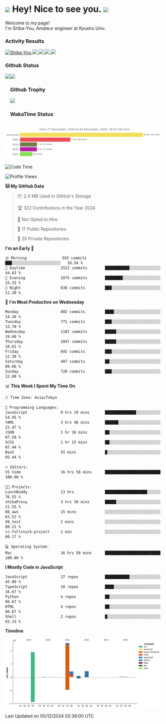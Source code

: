 <h1>
  <img src="https://emojis.slackmojis.com/emojis/images/1531849430/4246/blob-sunglasses.gif?1531849430" width="30"/> 
  Hey! Nice to see you.
  <img src="https://emojis.slackmojis.com/emojis/images/1531849430/4246/blob-sunglasses.gif?1531849430" width="30"/> 
</h1>
<p>
  Welcome to my page! <br />
  I'm Shiba-You, Amateur engineer at Kyushu Univ.
</p>


<h3>
  Activity Results
</h3>
<p align="left"> 
  <!--   GitHub  -->
  <a href="https://github.com/Shiba-You/Shiba-You/">
    <img src="https://komarev.com/ghpvc/?username=Shiba-You" alt="Shiba-You" />
  </a>
  <a href="https://github.com/Shiba-You">
    <img height="20" src="https://img.shields.io/github/followers/Shiba-You?label=follow&logo=github&style=flat" />
  </a>
  
  <!-- Qiita -->
  <a href="http://qiita.com/Shiba-You">
    <img height="20" src="https://qiita-badge.apiapi.app/s/Shiba-You/posts.svg" />
  </a>
  <a href="http://qiita.com/Shiba-You">
    <img height="20" src="https://qiita-badge.apiapi.app/s/Shiba-You/contributions.svg" />
  </a>
  <a href="http://qiita.com/Shiba-You">
    <img height="20" src="https://qiita-badge.apiapi.app/s/Shiba-You/followers.svg" />
  </a>
</p>


<h3>
  Github Status
</h3>
<div>
  <img height="170" align="left" src="https://github-readme-stats.vercel.app/api?username=Shiba-You&theme=tokyonight" />
  <img height="170" src="https://github-readme-stats.vercel.app/api/top-langs/?username=Shiba-You&theme=tokyonight&layout=compact" />
</div>

<h3>
  Github Trophy
</h3>
<div>
  <img width="800" src="https://github-profile-trophy.vercel.app/?username=Shiba-You&theme=tokyonight" />
</div>


<h3>
  WakaTIme Status
</h3>
<img src="https://github.com/Shiba-You/Shiba-You/blob/main/images/stat.svg" alt="Shiba-You WakaTime Activity"/>

<!--START_SECTION:waka-->
![Code Time](http://img.shields.io/badge/Code%20Time-1%2C036%20hrs%2012%20mins-blue)

![Profile Views](http://img.shields.io/badge/Profile%20Views-1-blue)

**🐱 My GitHub Data** 

> 📦 2.4 MB Used in GitHub's Storage 
 > 
> 🏆 322 Contributions in the Year 2024
 > 
> 🚫 Not Opted to Hire
 > 
> 📜 17 Public Repositories 
 > 
> 🔑 20 Private Repositories 
 > 
**I'm an Early 🐤** 

```text
🌞 Morning                593 commits         ███░░░░░░░░░░░░░░░░░░░░░░   10.54 % 
🌆 Daytime                2522 commits        ███████████░░░░░░░░░░░░░░   44.83 % 
🌃 Evening                1875 commits        ████████░░░░░░░░░░░░░░░░░   33.33 % 
🌙 Night                  636 commits         ███░░░░░░░░░░░░░░░░░░░░░░   11.30 % 
```
📅 **I'm Most Productive on Wednesday** 

```text
Monday                   802 commits         ████░░░░░░░░░░░░░░░░░░░░░   14.26 % 
Tuesday                  771 commits         ███░░░░░░░░░░░░░░░░░░░░░░   13.70 % 
Wednesday                1107 commits        █████░░░░░░░░░░░░░░░░░░░░   19.68 % 
Thursday                 1047 commits        █████░░░░░░░░░░░░░░░░░░░░   18.61 % 
Friday                   692 commits         ███░░░░░░░░░░░░░░░░░░░░░░   12.30 % 
Saturday                 487 commits         ██░░░░░░░░░░░░░░░░░░░░░░░   08.66 % 
Sunday                   720 commits         ███░░░░░░░░░░░░░░░░░░░░░░   12.80 % 
```


📊 **This Week I Spent My Time On** 

```text
🕑︎ Time Zone: Asia/Tokyo

💬 Programming Languages: 
JavaScript               9 hrs 19 mins       ██████████████░░░░░░░░░░░   54.95 % 
YAML                     3 hrs 48 mins       ██████░░░░░░░░░░░░░░░░░░░   22.47 % 
JSON                     1 hr 16 mins        ██░░░░░░░░░░░░░░░░░░░░░░░   07.50 % 
SCSS                     1 hr 15 mins        ██░░░░░░░░░░░░░░░░░░░░░░░   07.44 % 
Bash                     55 mins             █░░░░░░░░░░░░░░░░░░░░░░░░   05.44 % 

🔥 Editors: 
VS Code                  16 hrs 58 mins      █████████████████████████   100.00 % 

🐱‍💻 Projects: 
LunchBuddy               13 hrs              ███████████████████░░░░░░   76.55 % 
shibaProxy               3 hrs 39 mins       █████░░░░░░░░░░░░░░░░░░░░   21.55 % 
08_aws                   15 mins             ░░░░░░░░░░░░░░░░░░░░░░░░░   01.52 % 
99_test                  2 mins              ░░░░░░░░░░░░░░░░░░░░░░░░░   00.21 % 
cc-fullstuck-project     1 min               ░░░░░░░░░░░░░░░░░░░░░░░░░   00.17 % 

💻 Operating System: 
Mac                      16 hrs 58 mins      █████████████████████████   100.00 % 
```

**I Mostly Code in JavaScript** 

```text
JavaScript               27 repos            ███████████░░░░░░░░░░░░░░   45.00 % 
TypeScript               10 repos            ████░░░░░░░░░░░░░░░░░░░░░   16.67 % 
Python                   4 repos             ██░░░░░░░░░░░░░░░░░░░░░░░   06.67 % 
HTML                     4 repos             ██░░░░░░░░░░░░░░░░░░░░░░░   06.67 % 
Shell                    2 repos             █░░░░░░░░░░░░░░░░░░░░░░░░   03.33 % 
```



**Timeline**

![Lines of Code chart](https://raw.githubusercontent.com/Shiba-You/Shiba-You/main/assets/bar_graph.png)


 Last Updated on 05/12/2024 02:39:00 UTC
<!--END_SECTION:waka-->
